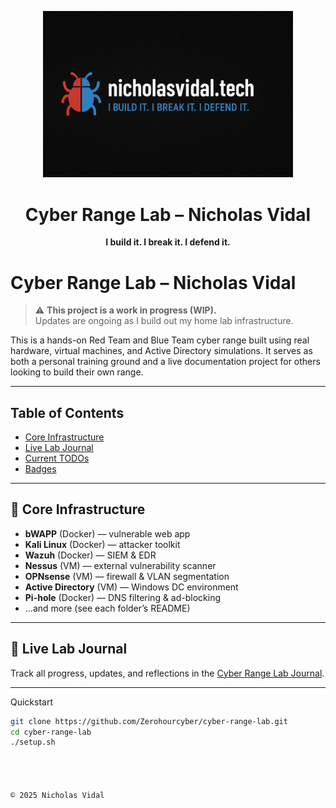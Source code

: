 <p align="center">
  <img src="docs/IMG_9563.png" alt="IMG_9563.png" width="400"/>
</p>

<h1 align="center">Cyber Range Lab – Nicholas Vidal</h1>
<p align="center"><strong>I build it. I break it. I defend it.</strong></p>

# Cyber Range Lab – Nicholas Vidal

> ⚠️ **This project is a work in progress (WIP).**  
> Updates are ongoing as I build out my home lab infrastructure.

This is a hands-on Red Team and Blue Team cyber range built using real hardware, virtual machines, and Active Directory simulations. It serves as both a personal training ground and a live documentation project for others looking to build their own range.

---

## Table of Contents
- [Core Infrastructure](#-core-infrastructure)
- [Live Lab Journal](#-live-lab-journal)
- [Current TODOs](#-current-todos)
- [Badges](#-badges)

---

## 🧱 Core Infrastructure

- **bWAPP** (Docker) — vulnerable web app  
- **Kali Linux** (Docker) — attacker toolkit  
- **Wazuh** (Docker) — SIEM & EDR  
- **Nessus** (VM) — external vulnerability scanner  
- **OPNsense** (VM) — firewall & VLAN segmentation  
- **Active Directory** (VM) — Windows DC environment  
- **Pi-hole** (Docker) — DNS filtering & ad-blocking  
- …and more (see each folder’s README)

---

## 📓 Live Lab Journal

Track all progress, updates, and reflections in the [Cyber Range Lab Journal](https://zerohourcyber.github.io/docs/lab_journal).

---

 Quickstart

```bash
git clone https://github.com/Zerohourcyber/cyber-range-lab.git
cd cyber-range-lab
./setup.sh 




© 2025 Nicholas Vidal
